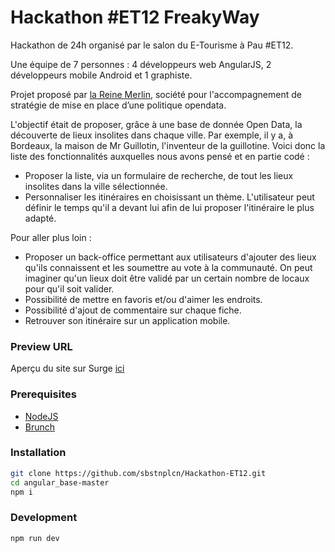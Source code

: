 # Hackathon #ET12 FreakyWay

Hackathon de 24h organisé par le salon du E-Tourisme à Pau #ET12.   

Une équipe de 7 personnes : 4 développeurs web AngularJS, 2 développeurs mobile Android et 1 graphiste.   

Projet proposé par [la Reine Merlin](http://www.lareinemerlin.org/), société pour l'accompagnement
de stratégie de mise en place d’une politique opendata.  

L'objectif était de proposer, grâce à une base de donnée Open Data, la découverte de lieux insolites dans chaque ville. Par exemple, il y a, à Bordeaux, la maison de Mr Guillotin, l'inventeur de la guillotine.
Voici donc la liste des fonctionnalités auxquelles nous avons pensé et en partie codé :   
- Proposer la liste, via un formulaire de recherche, de tout les lieux insolites dans la ville sélectionnée.  
- Personnaliser les itinéraires en choisissant un thème. L'utilisateur peut définir le temps qu'il a devant lui afin de lui proposer l'itinéraire le plus adapté.  

Pour aller plus loin :  
- Proposer un back-office permettant aux utilisateurs d'ajouter des lieux qu'ils connaissent et les soumettre au vote à la communauté. On peut imaginer qu'un lieux doit être validé par un certain nombre de locaux pour qu'il soit valider.   
- Possibilité de mettre en favoris et/ou d'aimer les endroits.   
- Possibilité d'ajout de commentaire sur chaque fiche.   
- Retrouver son itinéraire sur un application mobile.   

### Preview URL

Aperçu du site sur Surge [ici](http://freakyway.surge.sh/#/)

### Prerequisites
* [NodeJS](https://nodejs.org/en/)
* [Brunch](http://brunch.io/)

### Installation

```bash
git clone https://github.com/sbstnplcn/Hackathon-ET12.git
cd angular_base-master
npm i
```

### Development

`npm run dev`
